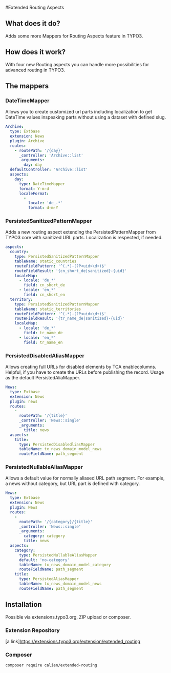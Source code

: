 #Extended Routing Aspects

## What does it do?

Adds some more Mappers for Routing Aspects feature in TYPO3. 


## How does it work?

With four new Routing aspects you can handle more possibilities for advanced routing in TYPO3.

## The mappers

### DateTimeMapper

Allows you to create customized url parts including localization to get DateTime values inspeaking parts
without using a dataset with defined slug.

```yaml
Archive:
  type: Extbase
  extension: News
  plugin: Archive
  routes:
    - routePath: '/{day}'
      _controller: 'Archive::list'
      _arguments:
        day: day
  defaultController: 'Archive::list'
  aspects:
    day:
      type: DateTimeMapper
      format: Y-m-d
      localeFormat:
        -
          locale: 'de_.*'
          format: d-m-Y
```

### PersistedSanitizedPatternMapper

Adds a new routing aspect extending the PersistedPatternMapper from TYPO3 core with sanitized URL parts.
Localization is respected, if needed.

```yaml
aspects:
  country:
    type: PersistedSanitizedPatternMapper
    tableName: static_countries
    routeFieldPattern: '^(.*)-(?P<uid>\d+)$'
    routeFieldResult: '{cn_short_de|sanitized}-{uid}'
    localeMap:
      - locale: 'de_*'
        field: cn_short_de
      - locale: 'en_*'
        field: cn_short_en
  territory:
    type: PersistedSanitizedPatternMapper
    tableName: static_territories
    routeFieldPattern: '^(.*)-(?P<uid>\d+)$'
    routeFieldResult: '{tr_name_de|sanitized}-{uid}'
    localeMap:
      - locale: 'de_*'
        field: tr_name_de
      - locale: 'en_*'
        field: tr_name_en
```

### PersistedDisabledAliasMapper

Allows creating full URLs for disabled elements by TCA enablecolumns. Helpful, if you have to create the URLs
before publishing the record.
Usage as the default PersistedAliaMapper.

```yaml
News:
  type: Extbase
  extension: News
  plugin: news
  routes:
    -
      routePath: '/{title}'
      _controller: 'News::single'
      _arguments:
        title: news
  aspects:
    title:
      type: PersistedDisabledliasMapper
      tableName: tx_news_domain_model_news
      routeFieldName: path_segment
```

### PersistedNullableAliasMapper

Allows a default value for normally aliased URL path segment. For example, a news without category, but
URL part is defined with category.

```yaml
News:
  type: Extbase
  extension: News
  plugin: News
  routes:
    -
      routePath: '/{category}/{title}'
      _controller: 'News::single'
      _arguments:
        category: category
        title: news
  aspects:
    category:
      type: PersistedNullableAliasMapper
      default: 'no-category'
      tableName: tx_news_domain_model_category
      routeFieldName: path_segment
    title:
      type: PersistedAliasMapper
      tableName: tx_news_domain_model_news
      routeFieldName: path_segment
```

## Installation

Possible via extensions.typo3.org, ZIP upload or composer.

### Extension Repository
[a link]https://extensions.typo3.org/extension/extended_routing

### Composer
```shell
composer require calien/extended-routing
```